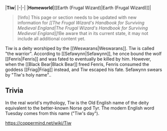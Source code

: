 |**Tiw**|
|-|-|
|**Homeworld**|[[Earth (Frugal Wizard)\|Earth (Frugal Wizard)]]|

> [!info] This page or section needs to be updated with new information for *[[The Frugal Wizard's Handbook for Surviving Medieval England\|The Frugal Wizard's Handbook for Surviving Medieval England]]*!Be aware that in its current state, it may not include all additional content yet.

Tiw is a deity worshiped by the [[Weswarans\|Weswarans]].
Tiw is called "the warrior".
According to [[Sefawynn\|Sefawynn]], he once bound the wolf [[Fenris\|Fenris]] and was fated to eventually be killed by him. However, when the [[Black Bear\|Black Bear]] freed Fenris, Fenris consumed the goddess [[Friag\|Friag]] instead, and Tiw escaped his fate.
Sefawynn swears by "Tiw's holy name"..

## Trivia
In the real world's mythology, Tiw is the Old English name of the deity equivalent to the better-known Norse god Tyr. The modern English word Tuesday comes from this name ("Tiw's day").


https://coppermind.net/wiki/Tiw